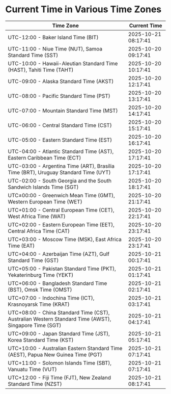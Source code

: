 # Current Time in Various Time Zones

| Time Zone | Current Time |
|-----------|--------------|
| UTC-12:00 - Baker Island Time (BIT) | 2025-10-21 08:17:41 |
| UTC-11:00 - Niue Time (NUT), Samoa Standard Time (SST) | 2025-10-20 09:17:41 |
| UTC-10:00 - Hawaii-Aleutian Standard Time (HAST), Tahiti Time (TAHT) | 2025-10-20 10:17:41 |
| UTC-09:00 - Alaska Standard Time (AKST) | 2025-10-20 12:17:41 |
| UTC-08:00 - Pacific Standard Time (PST) | 2025-10-20 13:17:41 |
| UTC-07:00 - Mountain Standard Time (MST) | 2025-10-20 14:17:41 |
| UTC-06:00 - Central Standard Time (CST) | 2025-10-20 15:17:41 |
| UTC-05:00 - Eastern Standard Time (EST) | 2025-10-20 16:17:41 |
| UTC-04:00 - Atlantic Standard Time (AST), Eastern Caribbean Time (ECT) | 2025-10-20 17:17:41 |
| UTC-03:00 - Argentina Time (ART), Brasília Time (BRT), Uruguay Standard Time (UYT) | 2025-10-20 17:17:41 |
| UTC-02:00 - South Georgia and the South Sandwich Islands Time (SGT) | 2025-10-20 18:17:41 |
| UTC±00:00 - Greenwich Mean Time (GMT), Western European Time (WET) | 2025-10-20 21:17:41 |
| UTC+01:00 - Central European Time (CET), West Africa Time (WAT) | 2025-10-20 22:17:41 |
| UTC+02:00 - Eastern European Time (EET), Central Africa Time (CAT) | 2025-10-20 23:17:41 |
| UTC+03:00 - Moscow Time (MSK), East Africa Time (EAT) | 2025-10-20 23:17:41 |
| UTC+04:00 - Azerbaijan Time (AZT), Gulf Standard Time (GST) | 2025-10-21 00:17:41 |
| UTC+05:00 - Pakistan Standard Time (PKT), Yekaterinburg Time (YEKT) | 2025-10-21 01:17:41 |
| UTC+06:00 - Bangladesh Standard Time (BST), Omsk Time (OMST) | 2025-10-21 02:17:41 |
| UTC+07:00 - Indochina Time (ICT), Krasnoyarsk Time (KRAT) | 2025-10-21 03:17:41 |
| UTC+08:00 - China Standard Time (CST), Australian Western Standard Time (AWST), Singapore Time (SGT) | 2025-10-21 04:17:41 |
| UTC+09:00 - Japan Standard Time (JST), Korea Standard Time (KST) | 2025-10-21 05:17:41 |
| UTC+10:00 - Australian Eastern Standard Time (AEST), Papua New Guinea Time (PGT) | 2025-10-21 07:17:41 |
| UTC+11:00 - Solomon Islands Time (SBT), Vanuatu Time (VUT) | 2025-10-21 07:17:41 |
| UTC+12:00 - Fiji Time (FJT), New Zealand Standard Time (NZST) | 2025-10-21 08:17:41 |
